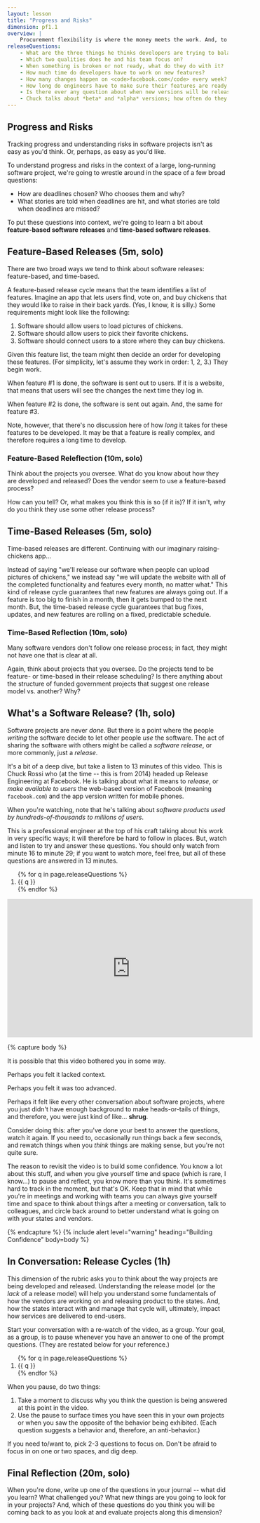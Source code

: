 ```yaml
---
layout: lesson
title: "Progress and Risks"
dimension: pf1.1
overview: |
    Procurement flexibility is where the money meets the work. And, to understand that, we need to track progress. How are deadlines chosen? Who chooses them? Why? What stories are told when deadlines are hit, and what stories are told when deadlines are missed?
releaseQuestions:
    - What are the three things he thinks developers are trying to balance?
    - Which two qualities does he and his team focus on?
    - When something is broken or not ready, what do they do with it?
    - How much time do developers have to work on new features?
    - How many changes happen on <code>facebook.com</code> every week?
    - How long do engineers have to make sure their features are ready for release?
    - Is there ever any question about when new versions will be released?
    - Chuck talks about *beta* and *alpha* versions; how often do they release these versions to people?
---
```


## Progress and Risks

Tracking progress and understanding risks in software projects isn't as easy as you'd think. Or, perhaps, as easy as you'd like.

To understand progress and risks in the context of a large, long-running software project, we're going to wrestle around in the space of a few broad questions:

* How are deadlines chosen? Who chooses them and why? 
* What stories are told when deadlines are hit, and what stories are told when deadlines are missed?

To put these questions into context, we're going to learn a bit about **feature-based software releases** and **time-based software releases**.

## Feature-Based Releases (5m, solo)

There are two broad ways we tend to think about software releases: feature-based, and time-based.

A feature-based release cycle means that the team identifies a list of features. Imagine an app that lets users find, vote on, and buy chickens that they would like to raise in their back yards. (Yes, I know, it is silly.) Some requirements might look like the following:

1. Software should allow users to load pictures of chickens.
2. Software should allow users to pick their favorite chickens.
3. Software should connect users to a store where they can buy chickens.

Given this feature list, the team might then decide an order for developing these features. (For simplicity, let's assume they work in order: 1, 2, 3.) They begin work.

When feature #1 is done, the software is sent out to users. If it is a website, that means that users will see the changes the next time they log in.

When feature #2 is done, the software is sent out again. And, the same for feature #3.

Note, however, that there's no discussion here of how *long* it takes for these features to be developed. It may be that a feature is really complex, and therefore requires a long time to develop.

### Feature-Based Releflection (10m, solo)

Think about the projects you oversee. What do you know about how they are developed and released? Does the vendor seem to use a feature-based process?

How can you tell? Or, what makes you think this is so (if it is)? If it isn't, why do you think they use some other release process?

## Time-Based Releases (5m, solo)

Time-based releases are different. Continuing with our imaginary raising-chickens app... 

Instead of saying "we'll release our software when people can upload pictures of chickens," we instead say "we will update the website with all of the completed functionality and features every month, no matter what." This kind of release cycle guarantees that new features are always going out. If a feature is too big to finish in a month, then it gets bumped to the next month. But, the time-based release cycle guarantees that bug fixes, updates, and new features are rolling on a fixed, predictable schedule.

### Time-Based Reflection (10m, solo)

Many software vendors don't follow one release process; in fact, they might not have one that is clear at all. 

Again, think about projects that you oversee. Do the projects tend to be feature- or time-based in their release scheduling? Is there anything about the structure of funded government projects that suggest one release model vs. another? Why?


## What's a Software Release? (1h, solo)

Software projects are never *done*. But there is a point where the people *writing* the software decide to let other people *use* the software. The act of sharing the software with others might be called a *software release*, or more commonly, just a *release*. 

It's a bit of a deep dive, but take a listen to 13 minutes of this video. This is Chuck Rossi who (at the time -- this is from 2014) headed up Release Engineering at Facebook. He is talking about what it means to *release*, or *make available to users* the web-based version of Facebook (meaning <code>facebook.com</code>) and the app version written for mobile phones.

When you're watching, note that he's talking about *software products used by hundreds-of-thousands to millions of users*.

This is a professional engineer at the top of his craft talking about his work in very specific ways; it will therefore be hard to follow in places. But, watch and listen to try and answer these questions. You should only watch from minute 16 to minute 29; if you want to watch more, feel free, but all of these questions are answered in 13 minutes.

<ol>
{% for q in page.releaseQuestions %}
    <li> {{ q }}</li>
{% endfor %}
</ol>

<iframe width="560" height="315" src="https://www.youtube.com/embed/Nffzkkdq7GM?start=989" frameborder="0" allow="accelerometer; autoplay; clipboard-write; encrypted-media; gyroscope; picture-in-picture" allowfullscreen></iframe>


{% capture body %}
<p>
    It is possible that this video bothered you in some way.
</p>

<p>
    Perhaps you felt it lacked context.
</p>

<p>
    Perhaps you felt it was too advanced.
</p>

<p>
    Perhaps it felt like every other conversation about software projects, where you just didn't have enough background to make heads-or-tails of things, and therefore, you were just kind of like... <b>shrug</b>.
</p>

<p>
    Consider doing this: after you've done your best to answer the questions, watch it again. If you need to, occasionally run things back a few seconds, and rewatch things when you <i>think</i> things are making sense, but you're not quite sure.
</p>

<p>
    The reason to revisit the video is to build some confidence. You know a lot about this stuff, and when you give yourself time and space (which is rare, I know...) to pause and reflect, you know more than you think. It's sometimes hard to track in the moment, but that's OK. Keep that in mind that while you're in meetings and working with teams you can always give yourself time and space to think about things after a meeting or conversation, talk to colleagues, and circle back around to better understand what is going on with your states and vendors.
</p>
{% endcapture %}
{% include alert level="warning" heading="Building Confidence" body=body %}


## In Conversation: Release Cycles (1h)

This dimension of the rubric asks you to think about the way projects are being developed and released. Understanding the release model (or the *lack* of a release model) will help you understand some fundamentals of how the vendors are working on and releasing product to the states. And, how the states interact with and manage that cycle will, ultimately, impact how services are delivered to end-users.

Start your conversation with a re-watch of the video, as a group. Your goal, as a group, is to pause whenever you have an answer to one of the prompt questions. (They are restated below for your reference.)

<ol>
{% for q in page.releaseQuestions %}
    <li> {{ q }}</li>
{% endfor %}
</ol>

When you pause, do two things:

1. Take a moment to discuss why you think the question is being answered at this point in the video.
2. Use the pause to surface times you have seen this in your own projects or when you saw the opposite of the behavior being exhibited. (Each question suggests a behavior and, therefore, an anti-behavior.)

If you need to/want to, pick 2-3 questions to focus on. Don't be afraid to focus in on one or two spaces, and dig deep. 


## Final Reflection (20m, solo)

When you're done, write up one of the questions in your journal -- what did you learn? What challenged you? What new things are you going to look for in your projects? And, which of these questions do you think you will be coming back to as you look at and evaluate projects along this dimension?
